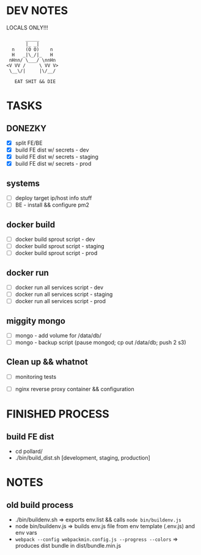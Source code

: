 # DEV NOTES
LOCALS ONLY!!!

           _____
           |_ _|
      n    (O O)    n
      H   _|\_/|_   H
     nHnn/ \___/ \nnHn
    <V VV /     \ VV V>
     \__\/|     |\/__/

	   EAT SHIT && DIE

# TASKS

## DONEZKY

- [X] split FE/BE
- [X] build FE dist w/ secrets - dev
- [X] build FE dist w/ secrets - staging
- [X] build FE dist w/ secrets - prod

## systems

- [ ] deploy target ip/host info stuff
- [ ] BE - install && configure pm2

## docker build

- [ ] docker build sprout script - dev
- [ ] docker build sprout script - staging
- [ ] docker build sprout script - prod

## docker run

- [ ] docker run all services script - dev
- [ ] docker run all services script - staging
- [ ] docker run all services script - prod

## miggity mongo

- [ ] mongo - add volume for /data/db/
- [ ] mongo - backup script (pause mongod; cp out /data/db; push 2 s3)

## Clean up && whatnot

- [ ] monitoring tests
- [ ] nginx reverse proxy container && configuration


# FINISHED PROCESS

## build FE dist

- cd pollard/
- ./bin/build_dist.sh [development, staging, production]



# NOTES

## old build process

- ./bin/buildenv.sh => exports env.list && calls `node bin/buildenv.js`
- node bin/buildenv.js => builds env.js file from env template (.env.js) and env vars
- `webpack --config webpackmin.config.js --progress --colors` => produces dist bundle in dist/bundle.min.js
